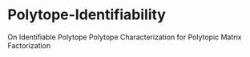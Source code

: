 # Polytope-Identifiability
On Identifiable Polytope Polytope Characterization for Polytopic Matrix Factorization
